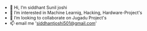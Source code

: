 - 👋 Hi, I’m siddhant Sunil joshi
- 👀 I’m interested in Machine Learnig, Hacking, Hardware-Project's
- 💞️ I’m looking to collaborate on Jugadu Project's
- 📫 email me 'siddhantjoshi501@gmail.com'

<!---
siddhantjoshi/siddhantjoshi is a ✨ special ✨ repository because its `README.md` (this file) appears on your GitHub profile.
You can click the Preview link to take a look at your changes.
--->
